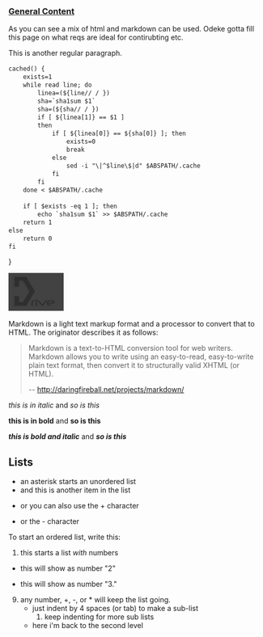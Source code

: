   <div class="wide">
    <h3><a href="#">General Content</a></h3>
    <p>As you can see a mix of html and markdown can be used. Odeke gotta fill this page on what reqs are ideal for contirubting etc.</p>

This is another regular paragraph.

    cached() {
        exists=1
        while read line; do
            linea=(${line// / })
            sha=`sha1sum $1`
            sha=(${sha// / })
            if [ ${linea[1]} == $1 ]
            then
                if [ ${linea[0]} == ${sha[0]} ]; then
                    exists=0
                    break
                else
                    sed -i "\|^$line\$|d" $ABSPATH/.cache
                fi
            fi
        done < $ABSPATH/.cache

        if [ $exists -eq 1 ]; then
            echo `sha1sum $1` >> $ABSPATH/.cache
        return 1
    else
        return 0
    fi
}
</code></pre>

![Alt text](assests/logo9000.png "alt title")

Markdown is a light text markup format and a processor to convert that to HTML.
The originator describes it as follows:

> Markdown is a text-to-HTML conversion tool for web writers.
> Markdown allows you to write using an easy-to-read,
> easy-to-write plain text format, then convert it to
> structurally valid XHTML (or HTML).
>
> -- <http://daringfireball.net/projects/markdown/>

*this is in italic*  and _so is this_

**this is in bold**  and __so is this__

***this is bold and italic***  and ___so is this___



Lists
--------

* an asterisk starts an unordered list
* and this is another item in the list
+ or you can also use the + character
- or the - character

To start an ordered list, write this:

1. this starts a list *with* numbers
+  this will show as number "2"
*  this will show as number "3."
9. any number, +, -, or * will keep the list going.
    * just indent by 4 spaces (or tab) to make a sub-list
        1. keep indenting for more sub lists
    * here i'm back to the second level
        





<img src="http://i.imgur.com/FJecc1V.jpg" alt=""/>

<script src="https://gist.github.com/shaggytwodope/5462663.js"></script>
  </div>

